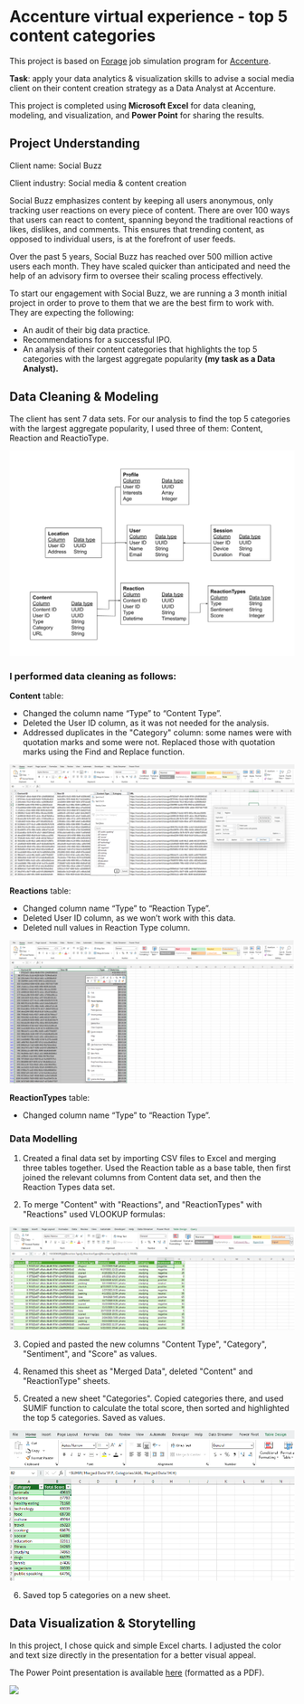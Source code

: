 # Accenture virtual experience - top 5 content categories
This project is based on [Forage](https://www.theforage.com/simulations) job simulation program for [Accenture](https://www.theforage.com/simulations/accenture-nam/data-analytics-mmlb).

**Task**: apply your data analytics & visualization skills to advise a social media client on their content creation strategy as a Data Analyst at Accenture.

This project is completed using **Microsoft Excel** for data cleaning, modeling, and visualization, and **Power Point** for sharing the results.

## Project Understanding
Client name: Social Buzz 

Client industry: Social media & content creation 

Social Buzz emphasizes content by keeping all users anonymous, only tracking user reactions on every piece of content. There are over 100 ways that users can react to content, spanning beyond the traditional reactions of likes, dislikes, and comments. This ensures that trending content, as opposed to individual users, is at the forefront of user 
feeds. 

Over the past 5 years, Social Buzz has reached over 500 million active users each month. They have scaled quicker than anticipated and need the help of an advisory firm to oversee their scaling process effectively. 

To start our engagement with Social Buzz, we are running a 3 month initial project in order 
to prove to them that we are the best firm to work with. They are expecting the following: 
- An audit of their big data practice.
- Recommendations for a successful IPO.
- An analysis of their content categories that highlights the top 5 categories with the largest aggregate popularity **(my task as a Data Analyst).**

## Data Cleaning & Modeling

The client has sent 7 data sets. For our analysis to find the top 5 categories with the largest aggregate popularity, I used three of them: Content, Reaction and ReactioType.

![](/Accenture%20case/screenshots/data_model.png)

### I performed data cleaning as follows:

**Content** table:
- Changed the column name “Type” to “Content Type”.
- Deleted the User ID column, as it was not needed for the analysis.
- Addressed duplicates in the "Category" column: some names were with quotation marks and some were not. Replaced those with quotation marks using the Find and Replace function.

![](/Accenture%20case/screenshots/quotation_marks.png)


**Reactions** table:
- Changed column name “Type” to “Reaction Type”.
- Deleted User ID column, as we won’t work with this data.
- Deleted null values in Reaction Type column.

![](/Accenture%20case/screenshots/blank_types.png)

**ReactionTypes** table:
- Changed column name “Type” to “Reaction Type”.


### Data Modelling
1. Created a final data set by importing CSV files to Excel and merging three tables together. Used the Reaction table as a base table, then first joined the relevant columns from Content data set, and then the Reaction Types data set.

2. To merge "Content" with "Reactions", and "ReactionTypes" with "Reactions" used VLOOKUP formulas:

![](/Accenture%20case/screenshots/vlookup.png)

3. Copied and pasted the new columns "Content Type", "Category", "Sentiment", and "Score" as values.

4. Renamed this sheet as "Merged Data", deleted "Content" and "ReactionType" sheets.

5. Created a new sheet "Categories". Copied categories there, and used SUMIF function to calculate the total score, then sorted and highlighted the top 5 categories. Saved as values.

![](/Accenture%20case/screenshots/sumif.png)

6. Saved top 5 categories on a new sheet.

## Data Visualization & Storytelling

In this project, I chose quick and simple Excel charts. I adjusted the color and text size directly in the presentation for a better visual appeal.

The Power Point presentation is available [here](/Accenture%20case/Social%20Buzz%20Top%20Categories.pdf) (formatted as a PDF).

![](/Accenture%20case/excel_charts.png)

